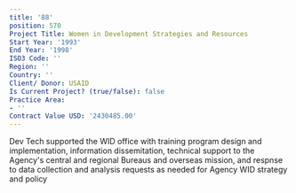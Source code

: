 ```yaml
---
title: '88'
position: 570
Project Title: Women in Development Strategies and Resources
Start Year: '1993'
End Year: '1998'
ISO3 Code: ''
Region: ''
Country: ''
Client/ Donor: USAID
Is Current Project? (true/false): false
Practice Area:
- ''
Contract Value USD: '2430485.00'
---
```


Dev Tech supported the WID office with training program design and implementation, information dissemitation, technical support to the Agency's central and regional Bureaus and overseas mission, and respnse to data collection and analysis requests as needed for Agency WID strategy and policy